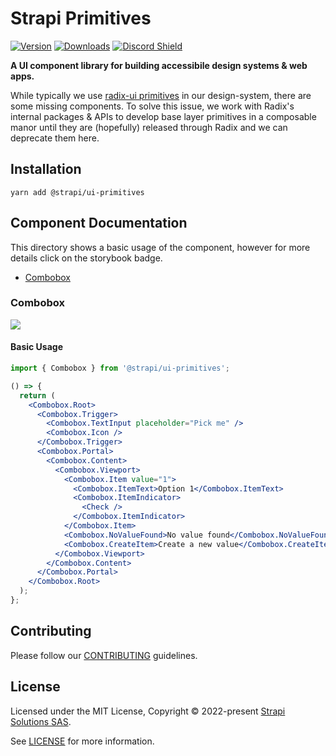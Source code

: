 # Strapi Primitives

[![Version](https://img.shields.io/npm/v/@strapi/ui-primitives?style=flat&colorA=4945ff&colorB=4945ff)](https://www.npmjs.com/package/@strapi/ui-primitives)
[![Downloads](https://img.shields.io/npm/dt/@strapi/ui-primitives.svg?style=flat&colorA=4945ff&colorB=4945ff)](https://www.npmjs.com/package/@strapi/ui-primitives)
[![Discord Shield](https://img.shields.io/discord/811989166782021633?style=flat&colorA=4945ff&colorB=4945ff&label=discord&logo=discord&logoColor=f0f0ff)](https://discord.gg/strapi)

<b>A UI component library for building accessibile design systems & web apps.</b>

While typically we use [radix-ui primitives](https://github.com/radix-ui/primitives) in our design-system, there are some missing components. To solve this issue, we work with Radix's internal packages & APIs to develop base layer primitives in a composable manor until they are (hopefully) released through Radix and we can deprecate them here.

## Installation

```shell
yarn add @strapi/ui-primitives
```

## Component Documentation

This directory shows a basic usage of the component, however for more details click on the storybook badge.

<ul>
    <li><a href="#combobox">Combobox</a></li>
</ul>

### Combobox

[![](https://img.shields.io/badge/-storybook-%234945ff)](https://design-system-git-main-strapijs.vercel.app/?path=/story/design-system-primitives-combobox--basic-usage)

#### Basic Usage

```jsx
import { Combobox } from '@strapi/ui-primitives';

() => {
  return (
    <Combobox.Root>
      <Combobox.Trigger>
        <Combobox.TextInput placeholder="Pick me" />
        <Combobox.Icon />
      </Combobox.Trigger>
      <Combobox.Portal>
        <Combobox.Content>
          <Combobox.Viewport>
            <Combobox.Item value="1">
              <Combobox.ItemText>Option 1</Combobox.ItemText>
              <Combobox.ItemIndicator>
                <Check />
              </Combobox.ItemIndicator>
            </Combobox.Item>
            <Combobox.NoValueFound>No value found</Combobox.NoValueFound>
            <Combobox.CreateItem>Create a new value</Combobox.CreateItem>
          </Combobox.Viewport>
        </Combobox.Content>
      </Combobox.Portal>
    </Combobox.Root>
  );
};
```

## Contributing

Please follow our [CONTRIBUTING](https://github.com/strapi/design-system/blob/main/CONTRIBUTING.md) guidelines.

## License

Licensed under the MIT License, Copyright © 2022-present [Strapi Solutions SAS](https://strapi.io).

See [LICENSE](https://github.com/strapi/design-system/blob/main/LICENSE) for more information.
